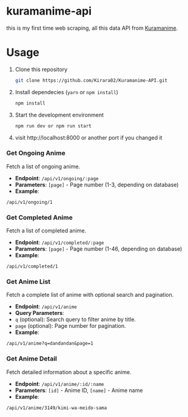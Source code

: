 
# kuramanime-api
this is my first time web scraping, all this data API from [Kuramanime](https://kuramanime.bid/).

# Usage
1. Clone this repository
    ```bash
    git clone https://github.com/Kirara02/Kuramanime-API.git
    ```
2. Install dependecies (`yarn` or `npm install`)
    ```bash
    npm install
    ```
3. Start the development environment
    ```bash
    npm run dev or npm run start
    ```
4. visit http://localhost:8000 or another port if you changed it

### Get Ongoing Anime
Fetch a list of ongoing anime.

- **Endpoint**: `/api/v1/ongoing/:page`
- **Parameters**: `[page]` - Page number (1-3, depending on database)
- **Example**:
```
/api/v1/ongoing/1
```

### Get Completed Anime
Fetch a list of completed anime.

- **Endpoint**: `/api/v1/completed/:page`
- **Parameters**: `[page]` - Page number (1-46, depending on database)
- **Example**:
```
/api/v1/completed/1
```

### Get Anime List
Fetch a complete list of anime with optional search and pagination.

- **Endpoint**: `/api/v1/anime`
- **Query Parameters**:
- `q` (optional): Search query to filter anime by title.
- `page` (optional): Page number for pagination.
- **Example**:
```
/api/v1/anime?q=dandandan&page=1
```

### Get Anime Detail
Fetch detailed information about a specific anime.

- **Endpoint**: `/api/v1/anime/:id/:name`
- **Parameters**: `[id]` - Anime ID, `[name]` - Anime name
- **Example**:
```
/api/v1/anime/3149/kimi-wa-meido-sama
```

